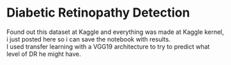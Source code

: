 # Diabetic Retinopathy Detection

Found out this dataset at Kaggle and everything was made at Kaggle kernel, i just posted here so i can save the notebook with results.
<br>
I used transfer learning with a VGG19 architecture to try to predict what level of DR he might have.
<br>
